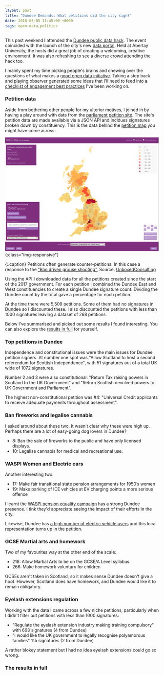 ```yaml
---
layout: post
title: "Dundee Demands: What petitions did the city sign?"
date: 2018-03-05 11:45:00 +0000
tags: open-data,politics
---
```


This past weekend I attended the [Dundee public data hack](https://www.wittin.co.uk/index.php/dundee-public-data-hack/). The event coincided with the launch of the city's new [data portal](https://data.dundeecity.gov.uk/). Held at Abertay University, the hosts did a great job of creating a welcoming, creative environment. It was also refreshing to see a diverse crowd attending the hack too.

I mainly spent my time picking people's brains and chewing over the questions of what makes a [good open data initiative](http://localhost:4000/2018/03/05/achieving-engagement-and-impact-with-open-data.html). Taking a step back and playing observer generated some ideas that I'll need to feed into a [checklist of engagement best practices](https://github.com/digitalWestie/open-engagement/blob/master/OE-BEST-PRACTICE.md) I've been working on.

### Petition data

Aside from bothering other people for my ulterior motives, I joined in by having a play around with data from the [parliament petition site](https://petition.parliament.uk/petitions?state=open). The site's petition data are made available via a JSON API and incldues signatures broken down by constituency. This is the data behind the [petition map](https://petitionmap.unboxedconsulting.com) you might have come across:

![Petition signatures mapped across the UK](/assets/images/petition-map.png){:class="img-responsive"}

{:.caption}
Petitions often generate counter-petitions. In this case a response to the ["Ban driven grouse shooting"](https://petition.parliament.uk/petitions/201443), Source: [UnboxedConsulting](https://petitionmap.unboxedconsulting.com)

Using the API I downloaded data for all the petitions created since the start of the 2017 government. For each petition I combined the Dundee East and West constituencies to create a single Dundee signature count. Dividing the Dundee count by the total gave a percentage for each petition. 

At the time there were 5,509 petitions. Some of them had no signatures in Dundee so I discounted these. I also discounted the petitions with less than 1000 signatures leaving a dataset of 268 petitions.

Below I've summarised and picked out some results I found interesting. You can also explore the [results in full](#the-results-in-full) for yourself. 


### Top petitions in Dundee

Independence and constitutional issues were the main issues for Dundee petition signers. At number one spot was "Allow Scotland to host a second referendum for Scottish Independence", with 51 signatures out of a total UK wide of 1072 signatures.

Number 2 and 3 were also constitutional: "Return Tax raising powers in Scotland to the UK Government" and "Return Scottish devolved powers to UK Government and Parliament".

The highest non-constitutional petition was #4: "Universal Credit applicants to receive adequate payments throughout assessment".

### Ban fireworks and legalise cannabis

I asked around about these two. It wasn't clear why these were high up. Perhaps there are a lot of easy-going dog lovers in Dundee? 

- 8: Ban the sale of fireworks to the public and have only licensed displays.
- 10: Legalise cannabis for medical and recreational use.

### WASPI Women and Electric cars

Another interesting two:

- 17: Make fair transitional state pension arrangements for 1950’s women
- 19: Make parking of ICE vehicles at EV charging points a more serious offence

I learnt the [WASPI pension equality campaign](https://en.wikipedia.org/wiki/Women_Against_State_Pension_Inequality) has a strong Dundee presence. I tink they'd appreciate seeing the impact of their efforts in the city.  

Likewise, Dundee has [a high number of electric vehicle users](http://www.bbc.co.uk/news/av/uk-scotland-39185122/dundee-leads-electric-car-revolution) and this local representation turns up in the petition.

### GCSE Martial arts and homework

Two of my favourites way at the other end of the scale:

- 218: Allow Martial Arts to be on the GCSE/A Level syllabus
- 266: Make homework voluntary for children

GCSEs aren't taken in Scotland, so it makes sense Dundee doesn't give a hoot. However, Scotland does have homework, and Dundee would like it to remain obligatory.

### Eyelash extensions regulation

Working with the data I came across a few niche petitions, particularly when I didn't filter out petitions with less than 1000 signatures:

- "Regulate the eyelash extension industry making training compulsory" with 663 signatures (4 from Dundee)
- "I would like the UK government to legally recognise polyamorous families" 115 signatures (2 from Dundee)

A rather blokey statement but I had no idea eyelash extensions could go so wrong.


### The results in full
